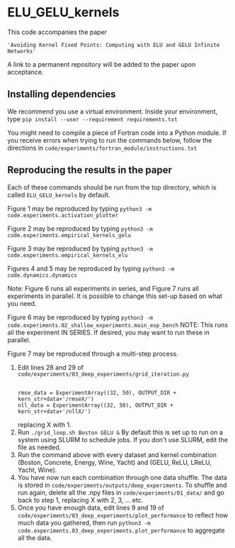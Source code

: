 # ELU_GELU_kernels
This code accompanies the paper 

    'Avoiding Kernel Fixed Points: Computing with ELU and GELU Infinite Networks'

A link to a permanent repository will be added to the paper upon acceptance.

## Installing dependencies
We recommend you use a virtual environment. Inside your environment, type
`pip install --user --requirement requirements.txt`

You might need to compile a piece of Fortran code into a Python module. If you
receive errors when trying to run the commands below, follow the directions
in `code/experiments/fortran_module/instructions.txt`

## Reproducing the results in the paper
Each of these commands should be run from the top directory, which is called 
`ELU_GELU_kernels` by default.

Figure 1 may be reproduced by typing
`python3 -m code.experiments.activation_plotter`

Figure 2 may be reproduced by typing 
`python3 -m code.experiments.empirical_kernels_gelu`

Figure 3 may be reproduced by typing
`python3 -m code.experiments.empirical_kernels_elu`

Figures 4 and 5 may be reproduced by typing
`python3 -m code.dynamics.dynamics`

Note: Figure 6 runs all experiments in series, and Figure 7 runs all 
experiments in parallel. It is possible to change this set-up based on what
you need.

Figure 6 may be reproduced by typing
`python3 -m code.experiments.02_shallow_experiments.main_exp_bench`
NOTE: This runs all the experiment IN SERIES. If desired, you may want to 
run these in parallel.

Figure 7 may be reproduced through a multi-step process. 
1. Edit lines 28 and 29 of
   `code/experiments/03_deep_experiments/grid_iteration.py` 
   <pre><code>
   rmse_data = ExperimentArray((32, 50), OUTPUT_DIR + kern_str+data+'/rmseX/')
   nll_data = ExperimentArray((32, 50), OUTPUT_DIR + kern_str+data+'/nllX/')
   </code></pre>
   replacing X with 1. 
2. Run 
   `./grid_loop.sh Boston GELU &`
   By default this is set up to run on a system using SLURM to schedule jobs.
   If you don't use SLURM, edit the file as needed.
3. Run the command above with every dataset and kernel
   combination (Boston, Concrete, Energy, Wine, Yacht) and (GELU, ReLU, LReLU,
   Yacht, Wine).
4. You have now run each combination through one data shuffle. The data is 
   stored in `code/experiments/outputs/deep_experiments`. To shuffle and
   run again, delete all the .npy files in `code/experiments/01_data/` and 
   go back to step 1, replacing X with 2, 3, ... etc.
5. Once you have enough data, edit lines 9 and 19 of 
   `code/experiments/03_deep_experiments/plot_performance` to reflect how much
   data you gathered, then run 
   `python3 -m code.experiments.03_deep_experiments.plot_performance` to
   aggregate all the data.
